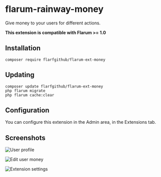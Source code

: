 # flarum-rainway-money

Give money to your users for different actions.

**This extension is compatible with Flarum >= 1.0**

## Installation
```
composer require flarfgithub/flarum-ext-money
```

## Updating
```
composer update flarfgithub/flarum-ext-money
php flarum migrate
php flarum cache:clear
```

## Configuration
You can configure this extension in the Admin area, in the Extensions tab.

## Screenshots
![User profile](https://i.imgur.com/CfdejnI.png)

![Edit user money](https://i.imgur.com/6CiOxal.png)

![Extension settings](https://i.imgur.com/QRfLOHQ.png)
